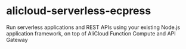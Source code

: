 # alicloud-serverless-ecpress
Run serverless applications and REST APIs using your existing Node.js application framework, on top of AliCloud Function Compute and API Gateway


